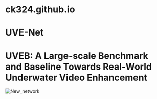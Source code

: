 # ck324.github.io
# UVE-Net
# UVEB: A Large-scale Benchmark and Baseline Towards Real-World Underwater Video Enhancement




![New_network](https://github.com/ck324/ck324.github.io/assets/116191412/a168aec1-6a8e-41b0-8160-fd0304f6e2a8)


